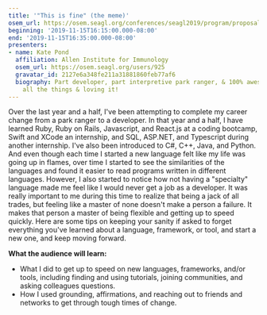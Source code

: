 ```yaml
---
title: '"This is fine" (the meme)'
osem_url: https://osem.seagl.org/conferences/seagl2019/program/proposals/679
beginning: '2019-11-15T16:15:00.000-08:00'
end: '2019-11-15T16:35:00.000-08:00'
presenters:
- name: Kate Pond
  affiliation: Allen Institute for Immunology
  osem_url: https://osem.seagl.org/users/925
  gravatar_id: 2127e6a348fe211a31881860feb77af6
  biography: Part developer, part interpretive park ranger, & 100% awesome! Coding
    all the things & loving it!
---
```


Over the last year and a half, I've been attempting to complete my career change from a park ranger to a developer. In that year and a half, I have learned Ruby, Ruby on Rails, Javascript, and React.js at a coding bootcamp, Swift and XCode an internship, and SQL, ASP.NET, and Typescript during another internship. I've also been introduced to C#, C++, Java, and Python. And even though each time I started a new language felt like my life was going up in flames, over time I started to see the similarities of the languages and found it easier to read programs written in different languages. However, I also started to notice how not having a "specialty" language made me feel like I would never get a job as a developer. It was really important to me during this time to realize that being a jack of all trades, but feeling like a master of none doesn't make a person a failure. It makes that person a master of being flexible and getting up to speed quickly. Here are some tips on keeping your sanity if asked to forget everything you've learned about a language, framework, or tool, and start a new one, and keep moving forward.

**What the audience will learn:**

- What I did to get up to speed on new languages, frameworks, and/or tools, including finding and using tutorials, joining communities, and asking colleagues questions.
- How I used grounding, affirmations, and reaching out to friends and networks to get through tough times of change.
